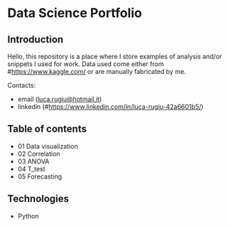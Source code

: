 # Data Science Portfolio

## Introduction

Hello, this repository is a place where I store examples of analysis and/or snippets I used for work. 
Data used come either from #https://www.kaggle.com/ or are manually fabricated by me.

Contacts:
- email (luca.rugiu@hotmail.it)
- linkedin (#https://www.linkedin.com/in/luca-rugiu-42a6601b5/)

## Table of contents
- 01 Data visualization
- 02 Correlation
- 03 ANOVA
- 04 T_test
- 05 Forecasting

## Technologies
- Python
